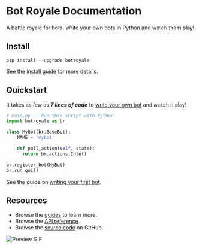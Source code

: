 # Bot Royale Documentation
A battle royale for bots. Write your own bots in Python and watch them play!

## Install
```noformat
pip install --upgrade botroyale
```

See the [install guide](guides/install.html) for more details.

## Quickstart
It takes as few as ***7 lines of code*** to [write your own bot](guides/bots/simple.html) and watch it play!

```python
# main.py -- Run this script with Python
import botroyale as br

class MyBot(br.BaseBot):
    NAME = 'mybot'

    def poll_action(self, state):
      return br.actions.Idle()

br.register_bot(MyBot)
br.run_gui()
```

See the guide on [writing your first bot](guides/bots/simple.html).

## Resources
- Browse the [guides](guides/index.html) to learn more.
- Browse the [API reference](#header-submodules).
- Browse the [source code](https://github.com/ArielHorwitz/botroyale) on GitHub.

![Preview GIF](preview.gif)
